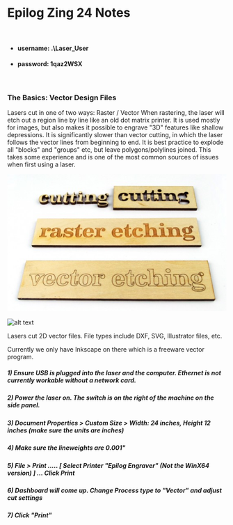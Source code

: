 # Epilog Zing 24 Notes

&nbsp;
&nbsp;

* #### username:     .\Laser_User
* #### password:     1qaz2WSX

&nbsp;
&nbsp;

### The Basics: Vector Design Files

Lasers cut in one of two ways: Raster / Vector
When rastering, the laser will etch out a region line by line like an old dot matrix printer. It is used mostly for images, but also makes it possible to engrave "3D" features like shallow depressions. It is significantly slower than vector cutting, in which the laser follows the vector lines from beginning to end. It is best practice to explode all "blocks" and "groups" etc, but leave polygons/polylines joined. This takes some experience and is one of the most common sources of issues when first using a laser.

![alt text](https://github.com/drewhamiltonasdf/machine-shop-2020/blob/main/images/readme-images/title-cutting-raster-vector1-540x338.jpg?raw=true) 

![alt text](https://github.com/drewhamiltonasdf/machine-shop-2020/blob/main/images/images/readme-images/rastervector.JPG?raw=true) 

Lasers cut 2D vector files. File types include DXF, SVG, Illustrator files, etc. 

Currently we only have Inkscape on there which is a freeware vector program.




##### 1) Ensure USB is plugged into the laser and the computer. Ethernet is not currently workable without a network card.
##### 2) Power the laser on. The switch is on the right of the machine on the side panel.
##### 3) Document Properties > Custom Size > Width: 24 inches, Height 12 inches    (make sure the units are inches)
##### 4) Make sure the lineweights are 0.001"
##### 5) File > Print .....     [ Select Printer "Epilog Engraver" (Not the WinX64 version) ]  ... Click Print
##### 6) Dashboard will come up. Change Process type to "Vector" and adjust cut settings
##### 7) Click "Print"
